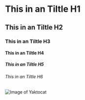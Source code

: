 # This in an Tiltle H1
## This in an Tiltle H2
### This in an Tiltle H3
#### This in an Tiltle H4
##### This in an Tiltle H5
###### This in an Tiltle H6

![Image of Yaktocat](https://octodex.github.com/images/yaktocat.png)

